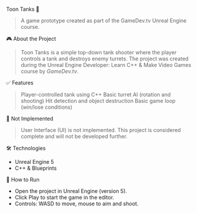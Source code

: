 Toon Tanks 🎯
> A game prototype created as part of the GameDev.tv Unreal Engine course.

🎮 About the Project
> Toon Tanks is a simple top-down tank shooter where the player controls a tank and destroys enemy turrets.
> The project was created during the Unreal Engine Developer: Learn C++ & Make Video Games course by *GameDev.tv*.

✅ Features
> Player-controlled tank using C++
> Basic turret AI (rotation and shooting)
> Hit detection and object destruction
> Basic game loop (win/lose conditions)

🚧 Not Implemented
> User Interface (UI) is not implemented.
> This project is considered complete and will not be developed further.

🛠️ Technologies
- Unreal Engine 5
- C++ & Blueprints

🏁 How to Run
- Open the project in Unreal Engine (version 5).
- Click Play to start the game in the editor.
- Controls: WASD to move, mouse to aim and shoot.
